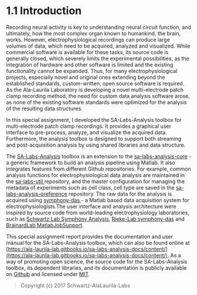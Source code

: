 # 1.1 Introduction

Recording neural activity is key to understanding neural circuit function, and ultimately, how the most complex organ known to humankind, the brain, works. However, electrophysiological recordings can produce large volumes of data, which need to be acquired, analyzed and visualized. While commercial software is available for these tasks, its source code is generally closed, which severely limits the experimental possibilities, as the integration of hardware and other software is limited and the existing functionality cannot be expanded. Thus, for many electrophysiological projects, especially novel and original ones extending beyond the established standards, custom-written, open source software is required. As the Ala-Laurila Laboratory is developing a novel multi-electrode patch clamp recording method, the need for custom data analysis software arose, as none of the existing software standards were optimized for the analysis of the resulting data structures.

In this special assignment, I developed the SA-Labs-Analysis toolbox for multi-electrode patch clamp recordings. It provides a graphical user interface to pre-process, analyze, and visualize the acquired data. Furthermore, the analysis toolbox is designed to support both streaming and post-acquisition analysis by using shared libraries and data structure.

The [SA-Labs-Analysis](https://github.com/Schwartz-AlaLaurila-Labs/sa-labs-analysis) toolbox is an extension to the [sa-labs-analysis-core](https://github.com/Schwartz-AlaLaurila-Labs/sa-labs-analysis-core.git) - a generic framework to build an analysis pipeline using Matlab. It also integrates features from different Github repositories. For example, common analysis functions for electrophysiological data analysis are maintained in the [sa-labs-util ](https://github.com/Schwartz-AlaLaurila-Labs/sa-labs-util.git)repository, and the master configuration for managing the metadata of experiments such as cell class, cell type are saved in the [sa-labs-analysis-preference](https://github.com/Schwartz-AlaLaurila-Labs/sa-labs-analysis-preference.git) repository. The raw data for the analysis is acquired using [symphony-das ](http://symphony-das.github.io/)- a Matlab based data acquisition system for electrophysiologists.The user interface and analysis architecture were inspired by source code from world-leading electrophysiology laboratories, such as [Schwartz Lab Symphony Analysis](https://github.com/SchwartzNU/SymphonyAnalysis), [Rieke-Lab symphony-das](https://cafarm.gitbooks.io/symphony/content/Architecture.html) and [BrainardLab MatlabJobSupport](https://github.com/BrainardLab/MatlabJobSupport).

This special assignment report provides the documentation and user manual for the SA-Labs-Analysis toolbox, which can also be found online at [https://ala-laurila-lab.gitbooks.io/sa-labs-analysis-docs/content/](https://ala-laurila-lab.gitbooks.io/sa-labs-analysis-docs/content/). As a way of promoting open science, the source code for the SA-Labs-Analysis toolbox, its dependent libraries, and its documentation is publicly available on [Github](https://github.com/Schwartz-AlaLaurila-Labs/) and licensed under [MIT](https://github.com/Schwartz-AlaLaurila-Labs/sa-labs-analysis/blob/master/LICENSE).

> Copyright \(c\) 2017 Schwartz-AlaLaurila-Labs



